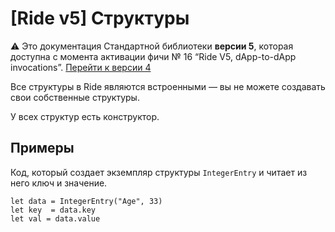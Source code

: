 # [Ride v5] Структуры

:warning: Это документация Стандартной библиотеки **версии 5**, которая доступна с момента активации фичи №&nbsp;16 “Ride V5, dApp-to-dApp invocations”. [Перейти к&nbsp;версии&nbsp;4](/ru/ride/structures/)

Все структуры в Ride являются встроенными — вы не можете создавать свои собственные структуры.

У всех структур есть конструктор.

## Примеры

Код, который создает экземпляр структуры `IntegerEntry` и читает из него ключ и значение.

``` ride
let data = IntegerEntry("Age", 33)
let key  = data.key
let val = data.value
```
